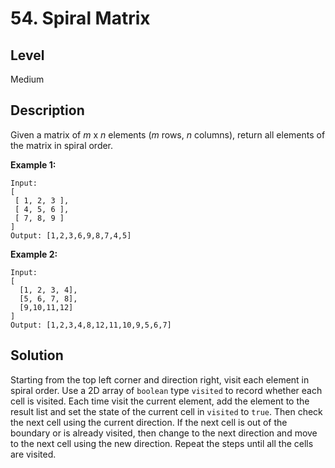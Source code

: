 # 54. Spiral Matrix
## Level
Medium

## Description
Given a matrix of *m* x *n* elements (*m* rows, *n* columns), return all elements of the matrix in spiral order.

**Example 1:**
```
Input:
[
 [ 1, 2, 3 ],
 [ 4, 5, 6 ],
 [ 7, 8, 9 ]
]
Output: [1,2,3,6,9,8,7,4,5]
```
**Example 2:**
```
Input:
[
  [1, 2, 3, 4],
  [5, 6, 7, 8],
  [9,10,11,12]
]
Output: [1,2,3,4,8,12,11,10,9,5,6,7]
```

## Solution
Starting from the top left corner and direction right, visit each element in spiral order. Use a 2D array of `boolean` type `visited` to record whether each cell is visited. Each time visit the current element, add the element to the result list and set the state of the current cell in `visited` to `true`. Then check the next cell using the current direction. If the next cell is out of the boundary or is already visited, then change to the next direction and move to the next cell using the new direction. Repeat the steps until all the cells are visited.

